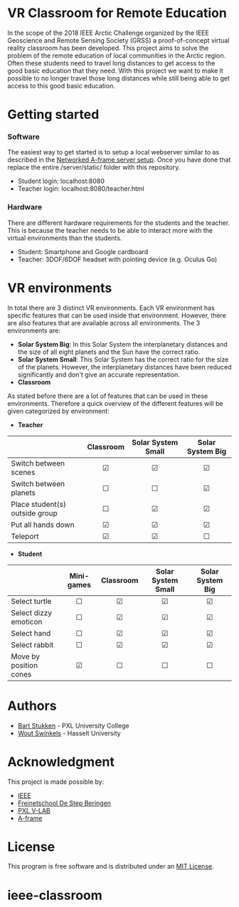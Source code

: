 # VR Classroom for Remote Education

In the scope of the 2018 IEEE Arctic Challenge organized by the IEEE Geoscience and Remote Sensing Society (GRSS) a proof-of-concept virtual reality classroom has been developed. This project aims to solve the problem of the remote education of local communities in the Arctic region. Often these students need to travel long distances to get access to the good basic education that they need. With this project we want to make it possible to no longer travel those long distances while still being able to get access to this good basic education.

# Getting started

### Software

The easiest way to get started is to setup a local webserver similar to as described in the [Networked A-frame server setup](https://github.com/networked-aframe/networked-aframe/blob/master/docs/getting-started-local.md#setup-the-server). Once you have done that replace the entire /server/static/ folder with this repository.

* Student login: localhost:8080
* Teacher login: localhost:8080/teacher.html

### Hardware

There are different hardware requirements for the students and the teacher. This is because the teacher needs to be able to interact more with the virtual environments than the students.

* Student: Smartphone and Google cardboard
* Teacher: 3DOF/6DOF headset with pointing device (e.g. Oculus Go)

# VR environments

In total there are 3 distinct VR environments. Each VR environment has specific features that can be used inside that environment. However, there are also features that are available across all environments.
The 3 environments are:

* **Solar System Big**: In this Solar System the interplanetary distances and the size of all eight planets and the Sun have the correct ratio.
* **Solar System Small**: This Solar System has the correct ratio for the size of the planets. However, the interplanetary distances have been reduced significantly and don't give an accurate representation.
* **Classroom**

As stated before there are a lot of features that can be used in these environments. Therefore a quick overview of the different features will be given categorized by environment:

* **Teacher**

| 		                         | Classroom | Solar System Small | Solar System Big |
| -------------------------------|:---------:|:------------------:|:----------------:|
| Switch between scenes 		 | 	&#9745;  |  	&#9745;  	  | 	&#9745;      |
| Switch between planets		 |  &#9744;  |   	&#9744;	  	  | 	&#9745;		 |
| Place student(s) outside group | 	&#9744;  |   	&#9745; 	  |		&#9745;		 |
| Put all hands down			 |	&#9745;  |		&#9745;		  | 	&#9745;		 |
| Teleport                       |	&#9745;  |		&#9745;		  |		&#9744;		 |

* **Student**

| 		                 | Mini-games | Classroom | Solar System Small | Solar System Big |
| -----------------------|:----------:|:---------:|:------------------:|:----------------:|
| Select turtle 		 | 	&#9744;   |  &#9745;  | 	  &#9745;      |     &#9745;	  |
| Select dizzy emoticon  |  &#9744;   |  &#9745;  | 	  &#9745;      |	 &#9745;	  |
| Select hand 			 | 	&#9744;   |  &#9745;  |	 	  &#9745;	   |	 &#9745;	  |
| Select rabbit			 |	&#9744;   |	 &#9745;  | 	  &#9745;	   | 	 &#9745;	  |
| Move by position cones |	&#9745;   |	 &#9744;  |		  &#9744;	   |	 &#9744;	  |


# Authors
*	[Bart Stukken](http://vr.0x42.be/#contact)	- PXL University College
*	[Wout Swinkels](wout_swinkels@hotmail.be)	- Hasselt University

# Acknowledgment
This project is made possible by:

* [IEEE](https://www.ieee.org/)
* [Freinetschool De Step Beringen](https://www.destep.be/)
* [PXL V-LAB](https://www.pxl.be/Pub/Studenten/Voorzieningen-Student/Subnavigatie-Toekomstige-studenten-Voorzieningen-V-LAB.html)
* [A-frame](https://aframe.io/)

# License
This program is free software and is distributed under an [MIT License](LICENSE.md).
# ieee-classroom
